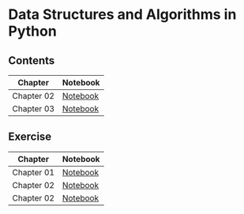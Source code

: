 # Data Structures and Algorithms in Python

## Contents
|Chapter|Notebook|
|---|---|
|Chapter 02|[Notebook](https://nbviewer.jupyter.org/github/jihoonerd/Data_Structures_and_Algorithms_in_Python/blob/master/Contents/Chapter_02.ipynb)|
|Chapter 03|[Notebook](https://nbviewer.jupyter.org/github/jihoonerd/Data_Structures_and_Algorithms_in_Python/blob/master/Contents/Chapter_03.ipynb)|

## Exercise
|Chapter|Notebook|
|---|---|
|Chapter 01|[Notebook](https://nbviewer.jupyter.org/github/jihoonerd/Data_Structures_and_Algorithms_in_Python/blob/master/Exercises/Chapter_01.ipynb)|
|Chapter 02|[Notebook](https://nbviewer.jupyter.org/github/jihoonerd/Data_Structures_and_Algorithms_in_Python/blob/master/Exercises/Chapter_02.ipynb)|
|Chapter 02|[Notebook](https://nbviewer.jupyter.org/github/jihoonerd/Data_Structures_and_Algorithms_in_Python/blob/master/Exercises/Chapter_03.ipynb)|